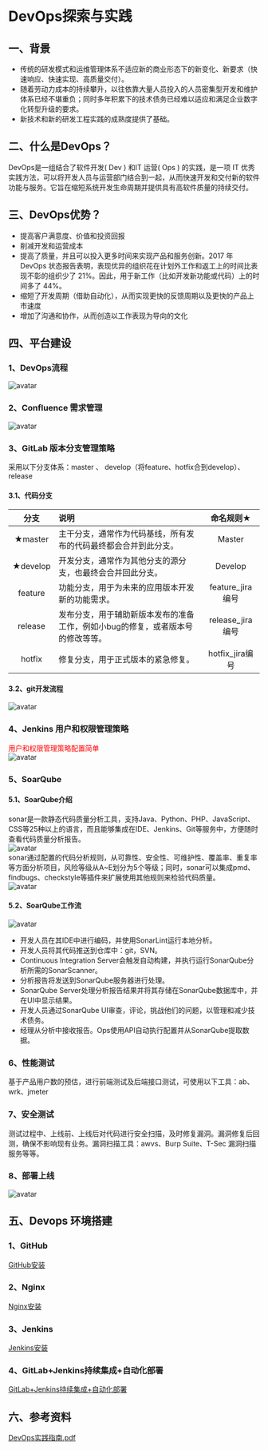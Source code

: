 # DevOps探索与实践
## 一、背景
- 传统的研发模式和运维管理体系不适应新的商业形态下的新变化、新要求（快速响应、快速实现、高质量交付）。
- 随着劳动力成本的持续攀升，以往依靠大量人员投入的人员密集型开发和维护体系已经不堪重负；同时多年积累下的技术债务已经难以适应和满足企业数字化转型升级的要求。
- 新技术和新的研发工程实践的成熟度提供了基础。<br/>
## 二、什么是DevOps？
   DevOps是一组结合了软件开发( Dev ) 和IT 运营( Ops ) 的实践，是一项 IT 优秀实践方法，可以将开发人员与运营部门结合到一起，从而快速开发和交付新的软件功能与服务。它旨在缩短系统开发生命周期并提供具有高软件质量的持续交付。
## 三、DevOps优势？
- 提高客户满意度、价值和投资回报
- 削减开发和运营成本
- 提高了质量，并且可以投入更多时间来实现产品和服务创新。2017 年 DevOps 状态报告表明，表现优异的组织花在计划外工作和返工上的时间比表现不彰的组织少了 21%。因此，用于新工作（比如开发新功能或代码）上的时间多了 44%。
- 缩短了开发周期（借助自动化），从而实现更快的反馈周期以及更快的产品上市速度
- 增加了沟通和协作，从而创造以工作表现为导向的文化<br/>
## 四、平台建设
### 1、DevOps流程
![avatar](image/DevOps流程.png)
### 2、Confluence 需求管理
![avatar](image/需求工单.png)
### 3、GitLab 版本分支管理策略
采用以下分支体系：master 、 develop（将feature、hotfix合到develop）、release
#### 3.1、代码分支
| 分支 | 说明 | 命名规则★ |
| :----: | :---- | :----: |
| ★master | 主干分支，通常作为代码基线，所有发布的代码最终都会合并到此分支。  | Master |
| ★develop | 开发分支，通常作为其他分支的源分支，也最终会合并回此分支。 | Develop |
| feature | 功能分支，用于为未来的应用版本开发新的功能需求。 | feature_jira编号 |
| release | 发布分支，用于辅助新版本发布的准备工作，例如小bug的修复，或者版本号的修改等等。 | release_jira编号 |
| hotfix | 修复分支，用于正式版本的紧急修复。 | hotfix_jira编号 |
#### 3.2、git开发流程
![avatar](image/git流程.png)
### 4、Jenkins 用户和权限管理策略
<font color=#FF0000 >用户和权限管理策略配置简单</font><br/>
![avatar](image/Jenkins.jpg)
### 5、SoarQube
#### 5.1、SoarQube介绍
sonar是一款静态代码质量分析工具，支持Java、Python、PHP、JavaScript、CSS等25种以上的语言，而且能够集成在IDE、Jenkins、Git等服务中，方便随时查看代码质量分析报告。<br/>
![avatar](image/sonar.png)
<br/>sonar通过配置的代码分析规则，从可靠性、安全性、可维护性、覆盖率、重复率等方面分析项目，风险等级从A~E划分为5个等级；同时，sonar可以集成pmd、findbugs、checkstyle等插件来扩展使用其他规则来检验代码质量。<br/>
![avatar](image/SonarResult.png)
#### 5.2、SoarQube工作流
![avatar](image/Sonar工作流转图.png)
<br/>
- 开发人员在其IDE中进行编码，并使用SonarLint运行本地分析。
- 开发人员将其代码推送到仓库中：git，SVN。
- Continuous Integration Server会触发自动构建，并执行运行SonarQube分析所需的SonarScanner。
- 分析报告将发送到SonarQube服务器进行处理。
- SonarQube Server处理分析报告结果并将其存储在SonarQube数据库中，并在UI中显示结果。
- 开发人员通过SonarQube UI审查，评论，挑战他们的问题，以管理和减少技术债务。
- 经理从分析中接收报告。Ops使用API​​自动执行配置并从SonarQube提取数据。<br/>
### 6、性能测试
基于产品用户数的预估，进行前端测试及后端接口测试，可使用以下工具：ab、wrk、jmeter
### 7、安全测试
测试过程中、上线前、上线后对代码进行安全扫描，及时修复漏洞。漏洞修复后回测，确保不影响现有业务。漏洞扫描工具：awvs、Burp Suite、T-Sec 漏洞扫描服务等等。
### 8、部署上线
![avatar](image/产品开发上线流程图.png)
## 五、Devops 环境搭建
### 1、GitHub
[GitHub安装](file/GitHub.md)
### 2、Nginx
[Nginx安装](file/Nginx.md)
### 3、Jenkins
[Jenkins安装](file/Jenkins.md)
### 4、GitLab+Jenkins持续集成+自动化部署
[GitLab+Jenkins持续集成+自动化部署](file/GitLab+Jenkins持续集成+自动化部署.md)
## 六、参考资料
[DevOps实践指南.pdf](file/DevOps实践指南.pdf)